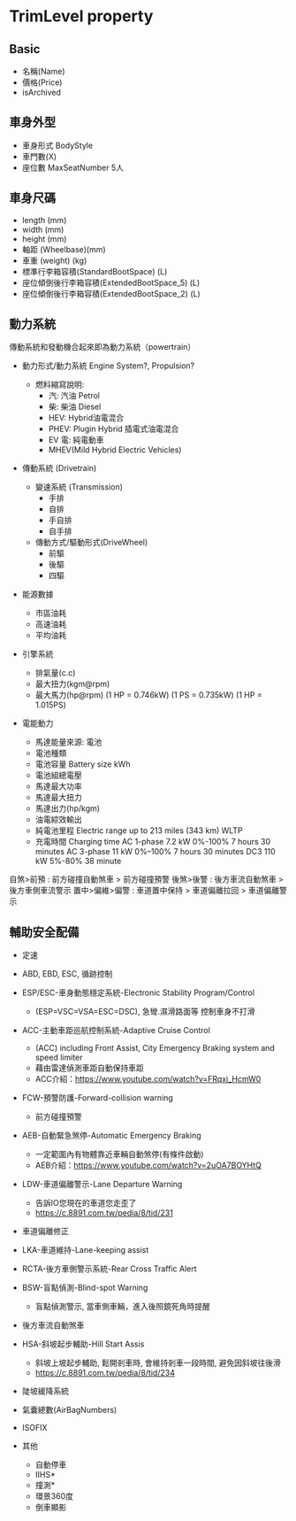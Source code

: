# TrimLevel property

## Basic

- 名稱(Name)
- 價格(Price)
- isArchived

## 車身外型
- 車身形式 BodyStyle
- 車門數(X) 
- 座位數 MaxSeatNumber 5人

## 車身尺碼
  
- length (mm)
- width (mm)
- height (mm)
- 軸距 (Wheelbase)(mm)
- 車重 (weight) (kg)
- 標準行李箱容積(StandardBootSpace) (L)
- 座位傾倒後行李箱容積(ExtendedBootSpace_5) (L) 
- 座位傾倒後行李箱容積(ExtendedBootSpace_2) (L) 

## 動力系統

傳動系統和發動機合起來即為動力系統（powertrain）

- 動力形式/動力系統 Engine System?, Propulsion?
  - 燃料縮寫說明: 
    - 汽: 汽油 Petrol
    - 柴: 柴油 Diesel
    - HEV: Hybrid油電混合
    - PHEV: Plugin Hybrid 插電式油電混合
    - EV 電: 純電動車
    - MHEV(Mild Hybrid Electric Vehicles)


- 傳動系統 (Drivetrain)
  - 變速系統 (Transmission)
    - 手排
    - 自排
    - 手自排
    - 自手排
  - 傳動方式/驅動形式(DriveWheel)
    - 前驅
    - 後驅
    - 四驅

- 能源數據
  - 市區油耗
  - 高速油耗
  - 平均油耗
- 引擎系統
  - 排氣量(c.c)
  - 最大扭力(kgm@rpm)
  - 最大馬力(hp@rpm)
  (1 HP = 0.746kW)
  (1 PS = 0.735kW)
  (1 HP = 1.015PS)
- 電能動力
  - 馬達能量來源: 電池
  - 電池種類
  - 電池容量 Battery size kWh
  - 電池組總電壓
  - 馬達最大功率
  - 馬達最大扭力
  - 馬達出力(hp/kgm)
  - 油電綜效輸出
  - 純電池里程  Electric range up to 213 miles (343 km) WLTP
  - 充電時間
  Charging time
AC 1-phase 7.2 kW 0%-100% 7 hours 30 minutes 
AC 3-phase 11 kW 0%–100% 7 hours 30 minutes
DC3 110 kW 5%-80% 38 minute


自煞>前預       : 前方碰撞自動煞車 > 前方碰撞預警
後煞>後警       : 後方車流自動煞車 > 後方車側車流警示
置中>偏維>偏警  : 車道置中保持 > 車道偏離拉回 > 車道偏離警示

## 輔助安全配備
  - 定速
  - ABD, EBD, ESC, 循跡控制
  - ESP/ESC-車身動態穩定系統-Electronic Stability Program/Control
    - (ESP=VSC=VSA=ESC=DSC), 急彎.濕滑路面等 控制車身不打滑
  - ACC-主動車距巡航控制系統-Adaptive Cruise Control 
    - (ACC) including Front Assist, City Emergency Braking system and speed limiter
    - 藉由雷達偵測車距自動保持車距
    - ACC介紹：https://www.youtube.com/watch?v=FRqxi_HcmW0
  - FCW-預警防護-Forward-collision warning
    - 前方碰撞預警
  - AEB-自動緊急煞停-Automatic Emergency Braking
     - 一定範圍內有物體靠近車輛自動煞停(有條件啟動)
     - AEB介紹：https://www.youtube.com/watch?v=2uOA7BOYHtQ
  - LDW-車道偏離警示-Lane Departure Warning
    - 告訴IO您現在的車道您走歪了
    - https://c.8891.com.tw/pedia/8/tid/231
  - 車道偏離修正
  - LKA-車道維持-Lane-keeping assist
  - RCTA-後方車側警示系統-Rear Cross Traffic Alert
  - BSW-盲點偵測-Blind-spot Warning
    - 盲點偵測警示, 當車側車輛，進入後照鏡死角時提醒
  - 後方車流自動煞車
  - HSA-斜坡起步輔助-Hill Start Assis
    - 斜坡上坡起步輔助, 鬆開剎車時, 會維持剎車一段時間, 避免因斜坡往後滑
    - https://c.8891.com.tw/pedia/8/tid/234
  - 陡坡緩降系統
  - 氣囊總數(AirBagNumbers)
  - ISOFIX

- 其他
  - 自動停車
  - IIHS*
  - 撞測*
  - 環景360度
  - 倒車顯影


